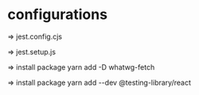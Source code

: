 # configurations
=> jest.config.cjs

=> jest.setup.js

=> install package yarn add -D whatwg-fetch

=> install package yarn add --dev @testing-library/react


